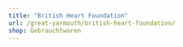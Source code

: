 ```yaml
---
title: "British Heart Foundation"
url: /great-yarmouth/british-heart-foundation/
shop: Gebrauchtwaren
---
```

